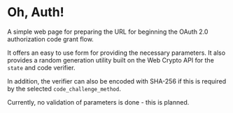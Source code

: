 # Oh, Auth!

A simple web page for preparing the URL for beginning the OAuth 2.0
authorization code grant flow.

It offers an easy to use form for providing the necessary parameters. It also
provides a random generation utility built on the Web Crypto API for the
`state` and code verifier.

In addition, the verifier can also be encoded with SHA-256 if this is required
by the selected `code_challenge_method`.

Currently, no validation of parameters is done - this is planned.
